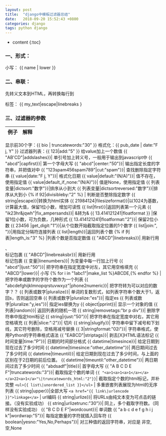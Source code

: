 ```yaml
---
layout: post
title:  "django中模板过滤器总结"
date:   2018-09-20 15:52:43 +0800
categories: django
tags: python django
---
```


* content
{:toc}

### 一、形式：

小写：  {{ name \| lower }}

### 二、串联：

先转义文本到HTML，再转换每行到 <p> 标签： {{ my_text\|escape\|linebreaks }

### 三、过滤器的参数

|例子|解释|
|---|---|
显示前30个字：{{ bio \| truncatewords:"30" }}
格式化：{{ pub_date \| date:"F j, Y" }}
过滤器列表：{{ 123\|add:"5" }} 给value加上一个数值
{{ "AB'CD"\|addslashes}}| 单引号加上转义号，一般用于输出到javascript中
{{ "abcd"\|capfirst}}| 第一个字母大写
{{ "abcd"\|center:"50"}}| 输出指定长度的字符串，并把值对中
{{ "123spam456spam789"\|cut:"spam"}}| 查找删除指定字符串
{{ value\|date:"F j, Y"}}| 格式化日期
{{ value\|default:"(N/A)"}}| 值不存在，使用指定值
{{ value\|default_if_none:"(N/A)"}}| 值是None，使用指定值
{{ 列表变量\|dictsort:"数字"}}|排序从小到大
{{ 列表变量\|dictsortreversed:"数字"}}|排序从大到小
{% if 92\|divisibleby:"2" %} | 判断是否整除指定数字
{{ string\|escape}}|转换为html实体
{{ 21984124\|filesizeformat}}|以1024为基数，计算最大值，保留1位小数，增加可读性
{{ list\|first}}|返回列表第一个元素
{{ "ik23hr&jqwh"\|fix_ampersands}}| &转为&amp;
{{ 13.414121241\|floatformat }} |保留1位小数，可为负数，几种形式
{{ 13.414121241\|floatformat:"2"}}| 保留2位小数
{{ 23456 \|get_digit:"1"}}|从个位数开始截取指定位置的1个数字
{{ list\|join:", "}}|用指定分隔符连接列表
{{ list\|length}}|返回列表个数
{% if 列表\|length_is:"3" %} |列表个数是否指定数值
{{ "ABCD"\|linebreaks}}| 用新行用<p> 、 <br /> 标记包裹
{{ "ABCD"\|linebreaksbr}}| 用新行用<br /> 标记包裹
{{ 变量\|linenumbers}}| 为变量中每一行加上行号
{{ "abcd"\|ljust:"50"}}| 把字符串在指定宽度中对左，其它用空格填充
{{ "ABCD"\|lower}}| 小写
{% for i in "1abc1"\|make_list %}ABCDE,{% endfor %} | 把字符串或数字的字符个数作为一个列表
{{ "abcdefghijklmnopqrstuvwxyz"\|phone2numeric}}| 把字符转为可以对应的数字？？
{{ 列表或数字\|pluralize}}| 单词的复数形式，如列表字符串个数大于1，返回s，否则返回空串
{{ 列表或数字\|pluralize:"es"}}| 指定es
{{ 列表或数字\|pluralize:"y,ies"}}| 指定ies替换为y
{{ object\|pprint}}| 显示一个对象的值
{{ 列表\|random}}| 返回列表的随机一项
{{ string\|removetags:"br p div"}}| 删除字符串中指定html标记
{{ string\|rjust:"50"}}| 把字符串在指定宽度中对右，其它用空格填充
{{ 列表\|slice:":2"}}| 切片
{{ string\|slugify}}| 字符串中留下减号和下划线，其它符号删除，空格用减号替换
{{ 3\|stringformat:"02i"}}| 字符串格式，使用Python的字符串格式语法
{{ "E<A>A</A>B<C>C</C>D"\|striptags}}| 剥去[X]HTML语法标记
{{ 时间变量\|time:"P"}}| 日期的时间部分格式
{{ datetime\|timesince}}| 给定日期到现在过去了多少时间
{{ datetime\|timesince:"other_datetime"}}| 两日期间过去了多少时间
{{ datetime\|timeuntil}}| 给定日期到现在过去了多少时间，与上面的区别在于2日期的前后位置。
{{ datetime\|timeuntil:"other_datetime"}}| 两日期间过去了多少时间
{{ "abdsadf"\|title}}| 首字母大写
{{ "A B C D E F"\|truncatewords:"3"}}| 截取指定个数的单词
`{{ "<a>1<a>1<a>1</a></a></a>22<a>1</a>"\|truncatewords_html:"2"}}`| 截取指定个数的html标记，并补完整
`<ul>{{ list\|unordered_list }}</ul>` | 多重嵌套列表展现为html的无序列表
{{ string\|upper}}|全部大写
`<a href="{{ link\|urlencode }}">linkage</a>` | url编码
{{ string\|urlize}}| 将URLs由纯文本变为可点击的链接。（没有实验成功）
{{ string\|urlizetrunc:"30"}}| 同上，多个截取字符数。（同样没有实验成功）
{{ "B C D E F"\|wordcount}}| 单词数
{{ "a b c d e f g h i j k"\|wordwrap:"5"}}| 每指定数量的字符就插入回车符
{{ boolean\|yesno:"Yes,No,Perhaps"}}| 对三种值的返回字符串，对应是 非空,空,None
